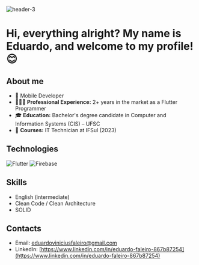 ![header-3](https://github.com/user-attachments/assets/96cf3adb-3060-4d92-9308-48b386bf584d)
# Hi, everything alright? My name is Eduardo, and welcome to my profile! 😊

## About me
- 📱 Mobile Developer
- 👨🏼‍💻 **Professional Experience:** 2+ years in the market as a Flutter Programmer 
- 🎓 **Education:** Bachelor's degree candidate in Computer and Information Systems (CIS) – UFSC  
- 🏫 **Courses:** IT Technician at IFSul (2023)  

## Technologies
![Flutter](https://img.shields.io/badge/Flutter-%2302569B.svg?style=for-the-badge&logo=Flutter&logoColor=white)
![Firebase](https://img.shields.io/badge/firebase-%23039BE5.svg?style=for-the-badge&logo=firebase)

## Skills
- English (intermediate)
- Clean Code / Clean Architecture  
- SOLID  

## Contacts
- Email: eduardoviniciusfaleiro@gmail.com  
- LinkedIn: [https://www.linkedin.com/in/eduardo-faleiro-867b87254](https://www.linkedin.com/in/eduardo-faleiro-867b87254)  


